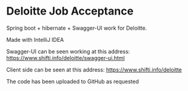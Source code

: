 # Deloitte Job Acceptance
Spring boot + hibernate + Swagger-UI work for Deloitte.

Made with IntelliJ IDEA

Swagger-UI can be seen working at this address: https://www.shifti.info/deloitte/swagger-ui.html

Client side can be seen at this address: https://www.shifti.info/deloitte

The code has been uploaded to GitHub as requested
